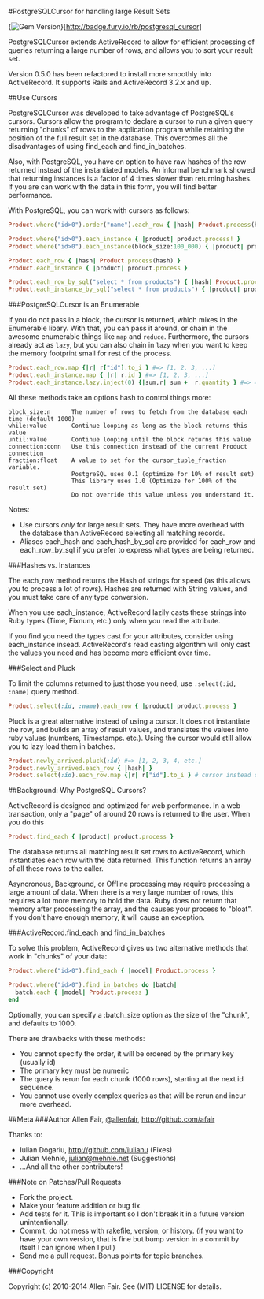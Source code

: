 #PostgreSQLCursor for handling large Result Sets

{<img src="https://badge.fury.io/rb/postgresql_cursor.svg" alt="Gem Version" />}[http://badge.fury.io/rb/postgresql_cursor]

PostgreSQLCursor extends ActiveRecord to allow for efficient processing of queries
returning a large number of rows, and allows you to sort your result set.

Version 0.5.0 has been refactored to install more smoothly into ActiveRecord.
It supports Rails and ActiveRecord 3.2.x and up.

##Use Cursors

PostgreSQLCursor was developed to take advantage of PostgreSQL's cursors. Cursors allow the program
to declare a cursor to run a given query returning "chunks" of rows to the application program while
retaining the position of the full result set in the database. This overcomes all the disadvantages
of using find_each and find_in_batches.

Also, with PostgreSQL, you have on option to have raw hashes of the row returned instead of the
instantiated models. An informal benchmark showed that returning instances is a factor of 4 times
slower than returning hashes. If you are can work with the data in this form, you will find better
performance.

With PostgreSQL, you can work with cursors as follows:

```ruby
Product.where("id>0").order("name").each_row { |hash| Product.process(hash) }

Product.where("id>0").each_instance { |product| product.process! }
Product.where("id>0").each_instance(block_size:100_000) { |product| product.process }

Product.each_row { |hash| Product.process(hash) }
Product.each_instance { |product| product.process }

Product.each_row_by_sql("select * from products") { |hash| Product.process(hash) }
Product.each_instance_by_sql("select * from products") { |product| product.process }
```

###PostgreSQLCursor is an Enumerable

If you do not pass in a block, the cursor is returned, which mixes in the Enumerable
libary. With that, you can pass it around, or chain in the awesome enumerable things
like `map` and `reduce`. Furthermore, the cursors already act as `lazy`, but you can
also chain in `lazy` when you want to keep the memory footprint small for rest of the process.

```ruby
Product.each_row.map {|r| r["id"].to_i } #=> [1, 2, 3, ...]
Product.each_instance.map { |r| r.id } #=> [1, 2, 3, ...]
Product.each_instance.lazy.inject(0) {|sum,r| sum +  r.quantity } #=> 499500
```

All these methods take an options hash to control things more:

    block_size:n      The number of rows to fetch from the database each time (default 1000)
    while:value       Continue looping as long as the block returns this value  
    until:value       Continue looping until the block returns this value
    connection:conn   Use this connection instead of the current Product connection
    fraction:float    A value to set for the cursor_tuple_fraction variable.
                      PostgreSQL uses 0.1 (optimize for 10% of result set)
                      This library uses 1.0 (Optimize for 100% of the result set)
                      Do not override this value unless you understand it.

Notes:

* Use cursors *only* for large result sets. They have more overhead with the database
  than ActiveRecord selecting all matching records.
* Aliases each_hash and each_hash_by_sql are provided for each_row and each_row_by_sql
  if you prefer to express what types are being returned.

###Hashes vs. Instances

The each_row method returns the Hash of strings for speed (as this allows you to process a lot of rows).
Hashes are returned with String values, and you must take care of any type conversion.

When you use each_instance, ActiveRecord lazily casts these strings into
Ruby types (Time, Fixnum, etc.) only when you read the attribute.

If you find you need the types cast for your attributes, consider using each_instance
insead. ActiveRecord's read casting algorithm will only cast the values you need and
has become more efficient over time.

###Select and Pluck

To limit the columns returned to just those you need, use `.select(:id, :name)`
query method.

```ruby
Product.select(:id, :name).each_row { |product| product.process }
```

Pluck is a great alternative instead of using a cursor. It does not instantiate
the row, and builds an array of result values, and translates the values into ruby
values (numbers, Timestamps. etc.). Using the cursor would still allow you to lazy
load them in batches.

```ruby
Product.newly_arrived.pluck(:id) #=> [1, 2, 3, 4, etc.]
Product.newly_arrived.each_row { |hash| }
Product.select(:id).each_row.map {|r| r["id"].to_i } # cursor instead of pluck
```

##Background: Why PostgreSQL Cursors?

ActiveRecord is designed and optimized for web performance. In a web transaction, only a "page" of
around 20 rows is returned to the user. When you do this

```ruby
Product.find_each { |product| product.process }
```

The database returns all matching result set rows to ActiveRecord, which instantiates each row with
the data returned. This function returns an array of all these rows to the caller.

Asyncronous, Background, or Offline processing may require processing a large amount of data.
When there is a very large number of rows, this requires a lot more memory to hold the data. Ruby
does not return that memory after processing the array, and the causes your process to "bloat". If you
don't have enough memory, it will cause an exception.

###ActiveRecord.find_each and find_in_batches

To solve this problem, ActiveRecord gives us two alternative methods that work in "chunks" of your data:

```ruby
Product.where("id>0").find_each { |model| Product.process }

Product.where("id>0").find_in_batches do |batch|
  batch.each { |model| Product.process }
end
```

Optionally, you can specify a :batch_size option as the size of the "chunk", and defaults to 1000.

There are drawbacks with these methods:

* You cannot specify the order, it will be ordered by the primary key (usually id)
* The primary key must be numeric
* The query is rerun for each chunk (1000 rows), starting at the next id sequence.
* You cannot use overly complex queries as that will be rerun and incur more overhead.


##Meta
###Author
Allen Fair, [@allenfair](https://twitter/com/allenfair), http://github.com/afair

Thanks to:

* Iulian Dogariu, http://github.com/iulianu (Fixes)
* Julian Mehnle, julian@mehnle.net (Suggestions)
* ...And all the other contributers!

###Note on Patches/Pull Requests

* Fork the project.
* Make your feature addition or bug fix.
* Add tests for it. This is important so I don't break it in a
  future version unintentionally.
* Commit, do not mess with rakefile, version, or history.
  (if you want to have your own version, that is fine but bump version in a commit by itself I can ignore when I pull)
* Send me a pull request. Bonus points for topic branches.

###Copyright

Copyright (c) 2010-2014 Allen Fair. See (MIT) LICENSE for details.
